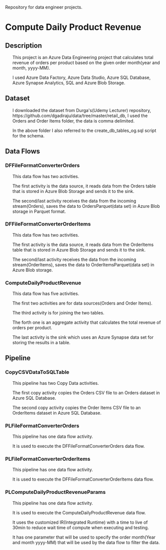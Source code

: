 Repository for data engineer projects.

<H1>Compute Daily Product Revenue</H1>

<h2>Description</h2>
<ul>This project is an Azure Data Engineering project that calculates total revenue of orders per product based on the given order month(year and month, yyyy-MM).</ul>
<ul>I used Azure Data Factory, Azure Data Studio, Azure SQL Database, Azure Synapse Analytics, SQL and Azure Blob Storage.</ul>

<h2>Dataset</h2>
<ul>I downloaded the dataset from Durga's(Udemy Lecturer) repository, https://github.com/dgadiraju/data/tree/master/retail_db, I used the Orders and Order Items folder, the data is comma delimited.</ul>
<ul>In the above folder I also referred to the create_db_tables_og.sql script for the schema.</ul>

<h2>Data Flows</h2>
<h3>DFFileFormatConverterOrders</h3>
<ul>This data flow has two activities.</ul>
<ul>The first activity is the data source, it reads data from the Orders table that is stored in Azure Blob Storage and sends it to the sink.</ul>
<ul>The second/last activity receives the data from the incoming stream(Orders), saves the data to OrdersParquet(data set) in Azure Blob storage in Parquet format.</ul>

<h3>DFFileFormatConverterOrderItems</h3>
<ul>This data flow has two activities.</ul>
<ul>The first activity is the data source, it reads data from the OrderItems table that is stored in Azure Blob Storage and sends it to the sink.</ul>
<ul>The second/last activity receives the data from the incoming stream(OrderItems), saves the data to OrderItemsParquet(data set) in Azure Blob storage.</ul>

<h3>ComputeDailyProductRevenue</h3>
<ul>This data flow has five activities.</ul>
<ul>The first two activities are for data sources(Orders and Order Items).</ul>
<ul>The third activity is for joining the two tables.</ul>
<ul>The forth one is an aggregate activity that calculates the total revenue of orders per product.</ul>
<ul>The last activity is the sink which uses an Azure Synapse data set for storing the results in a table.</ul>

<h2>Pipeline</h2>
<h3>CopyCSVDataToSQLTable</h3>
<ul>This pipeline has two Copy Data activities.</ul>
<ul>The first copy activity copies the Orders CSV file to an Orders dataset in Azure SQL Database.</ul>
<ul>The second copy activity copies the Order Items CSV file to an OrderItems dataset in Azure SQL Database.</ul>

<h3>PLFileFormatConverterOrders</h3>
<ul>This pipeline has one data flow activity.</ul>
<ul>It is used to execute the DFFileFormatConverterOrders data flow.</ul>

<h3>PLFileFormatConverterOrderItems</h3>
<ul>This pipeline has one data flow activity.</ul>
<ul>It is used to execute the DFFileFormatConverterOrderItems data flow.</ul>

<h3>PLComputeDailyProductRevenueParams</h3>
<ul>This pipeline has one data flow activity.</ul>
<ul>It is used to execute the ComputeDailyProductRevenue data flow.</ul>
<ul>It uses the customized IR(Integrated Runtime) with a time to live of 30min to reduce wait time of compute when executing and testing.</ul>
<ul>It has one parameter that will be used to specify the order month(Year and month yyyy-MM) that will be used by the data flow to filter the data.</ul>
